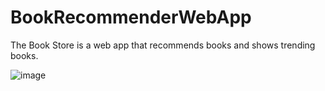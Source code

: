 # BookRecommenderWebApp
The Book Store is a web app that recommends books and shows trending books.

![image](https://github.com/aiotsir/BookRecommenderWebApp/assets/56543279/cc34169c-f1c5-400c-909e-f8bd707c8488)





